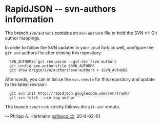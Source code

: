 RapidJSON -- svn-authors information
====================================

The branch `svn/authors` contains an `svn-authors` file to hold the
SVN <-> Git author mappings.

In order to follow the SVN updates in your local fork as well, configure the
`git svn` authors file after cloning this repository:

````
  SVN_AUTHORS=`git rev-parse --git-dir`/svn-authors
  git config svn.authorsfile $SVN_AUTHORS
  git show origin/svn/authors:svn-authors > $SVN_AUTHORS
````

Afterwards, you can initialize the `svn.remote` for this repository and update
to the latest revision:

````
  git svn init http://rapidjson.googlecode.com/svn/trunk/
  git svn fetch --use-log-author
````

The branch `svn/trunk` strictly follows the `git-svn` remote.

-- 
Philipp A. Hartmann <pah@qo.cx>, 2014-02-01
